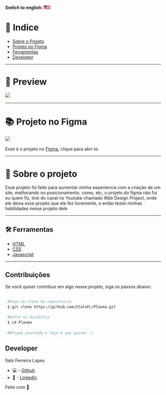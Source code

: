 
#### Switch to english: <kbd>[<img title="English" alt="English" src="./img/eua.jpg" width="22">](translation/english/README.en.md)</kbd>


# 🔎 Indice 

- [Sobre o Projeto](#-sobre-o-projeto)
- [Projeto no Figma](#-projeto-no-figma)
- [Ferramentas](#-ferramentas)
- [Developer](#-developer)

---

# 🎉 Preview

<img src='https://cdn.discordapp.com/attachments/743206177030275115/913873957017505872/unknown.png'>

---

# 📚 Projeto no Figma

  <img src='https://cdn.discordapp.com/attachments/743206177030275115/913874423566716988/unknown.png'>
  
  Esse é o projeto no [Figma](https://www.figma.com/file/H4xqO3ada0eCv9zgcwv34i/Untitled-(Copy)?node-id=0%3A1), clique para abri-lo.

---
# 📜 Sobre o projeto

Esse projeto foi feito para aumentar minha experiencia com a criação de um site, melhorando no posicionamento, cores, etc, o projeto do figma não fui eu quem fiz, tirei do canal no Youtube chamado Web Design Project, onde ele deixa esse projeto que ele fez livremente, e então testei minhas habilidades nesse projeto dele

---

## 🛠 Ferramentas

- [HTML]()
- [CSS]()
- [Javascript]()


---

## Contribuições 

Se você quiser contribuir em algo nesse projeto, siga os passos abaixo: 

```bash

 #Faça um clone do repositorio
 $ git clone https://github.com/ItaloFL/Plasma.git

 #Entre no diretótio
 $ cd Plasma

 ##Fique avontade e faça o que quiser :)

```

## Developer

Ítalo Ferreira Lopes

 - 💻 - [Github](https://github.com/ItaloFL)
 - 📒 - [Linkedin](https://www.linkedin.com/in/italo-ferreira-dev/)

Feito com 💜